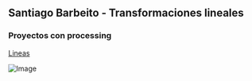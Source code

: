 ## Santiago Barbeito - Transformaciones lineales

### Proyectos con processing

[Lineas](https://santiagobarbeito.github.io/Lineas/) 

![Image](src)
